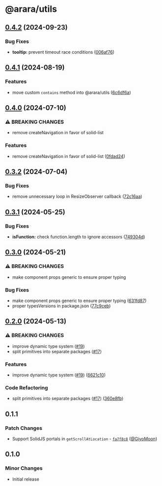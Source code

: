 # @arara/utils

## [0.4.2](https://github.com/araradev/arara/compare/@arara/utils@0.4.1...@arara/utils@0.4.2) (2024-09-23)


### Bug Fixes

* **tooltip:** prevent timeout race conditions ([006af76](https://github.com/araradev/arara/commit/006af76bbc117de33371e0e93e9f2c8f5440df22))

## [0.4.1](https://github.com/araradev/arara/compare/@arara/utils@0.4.0...@arara/utils@0.4.1) (2024-08-19)


### Features

* move custom `contains` method into @arara/utils ([6c6df6a](https://github.com/araradev/arara/commit/6c6df6a9c3e24b549285aa604adb6a3742dcec4e))

## [0.4.0](https://github.com/araradev/arara/compare/@arara/utils@0.3.2...@arara/utils@0.4.0) (2024-07-10)


### ⚠ BREAKING CHANGES

* remove createNavigation in favor of solid-list

### Features

* remove createNavigation in favor of solid-list ([0fdad24](https://github.com/araradev/arara/commit/0fdad2487b8c68878bfaa773b5a1e811e9359b12))

## [0.3.2](https://github.com/araradev/arara/compare/@arara/utils@0.3.1...@arara/utils@0.3.2) (2024-07-04)


### Bug Fixes

* remove unnecessary loop in ResizeObserver callback ([72c16aa](https://github.com/araradev/arara/commit/72c16aa92c8833d84cbfddf812745caeac8f8d6f))

## [0.3.1](https://github.com/araradev/arara/compare/@arara/utils@0.3.0...@arara/utils@0.3.1) (2024-05-25)


### Bug Fixes

* **isFunction:** check function.length to ignore accessors ([749304d](https://github.com/araradev/arara/commit/749304d5e9cc433b322c4bf761483e68ae0801c8))

## [0.3.0](https://github.com/araradev/arara/compare/@arara/utils@0.2.0...@arara/utils@0.3.0) (2024-05-21)


### ⚠ BREAKING CHANGES

* make component props generic to ensure proper typing

### Bug Fixes

* make component props generic to ensure proper typing ([631fd87](https://github.com/araradev/arara/commit/631fd87b7175663404a569b793bc9a474eb6a2f0))
* proper typesVersions in package.json ([77c9ceb](https://github.com/araradev/arara/commit/77c9cebc34fb276d837cc8299da472452164f5ae))

## [0.2.0](https://github.com/araradev/arara/compare/@arara/utils@0.1.1...@arara/utils@0.2.0) (2024-05-13)


### ⚠ BREAKING CHANGES

* improve dynamic type system ([#19](https://github.com/araradev/arara/issues/19))
* split primitives into separate packages ([#17](https://github.com/araradev/arara/issues/17))

### Features

* improve dynamic type system ([#19](https://github.com/araradev/arara/issues/19)) ([6621c10](https://github.com/araradev/arara/commit/6621c10abb4d6c740c6f489502bd9a6e4d4a2fa2))


### Code Refactoring

* split primitives into separate packages ([#17](https://github.com/araradev/arara/issues/17)) ([360e8fb](https://github.com/araradev/arara/commit/360e8fb040c54ebd542dc244a5e10a7784e4388b))

## 0.1.1

### Patch Changes

- Support SolidJS portals in `getScrollAtLocation` - [`fa7f8c8`](https://github.com/araradev/arara/commit/fa7f8c845a5ab53afcfc8246da9025b5054f607c) ([@GiyoMoon](https://github.com/GiyoMoon))

## 0.1.0

### Minor Changes

- Initial release
